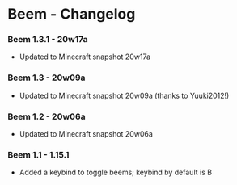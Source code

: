 # Beem - Changelog

### Beem 1.3.1 - 20w17a

- Updated to Minecraft snapshot 20w17a

### Beem 1.3 - 20w09a

- Updated to Minecraft snapshot 20w09a (thanks to Yuuki2012!)

### Beem 1.2 - 20w06a

- Updated to Minecraft snapshot 20w06a

### Beem 1.1 - 1.15.1

- Added a keybind to toggle beems; keybind by default is B
